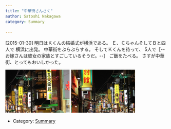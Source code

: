 ```yaml
---
title: "中華街さんさく"
author: Satoshi Nakagawa
category: Summary

---
```


[2015-01-30]  明日はＫくんの結婚式が横浜である。
Ｅ、ＣちゃんそしてＢと四人で
横浜に出発。
中華街をぶらぶらする。
そしてＫくんを待って、
5人で［--お嫁さんは彼女の家族とすごしているそうだ。--］
ご飯をたべる。
さすが中華街、とってもおいしかった。

<a href="/pict/2015-01-30-chinatown-1.jpg"><img src="/pict/2015-01-30-chinatown-1.jpg" alt="中華街" width="200"/></a>
<a href="/pict/2015-01-30-chinatown-2.jpg"><img src="/pict/2015-01-30-chinatown-2.jpg" alt="" width="200"/></a>

- Category: [Summary](/categories.html#Summary)


